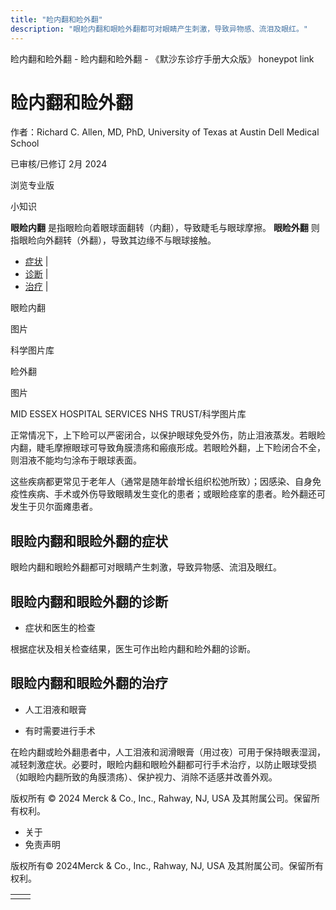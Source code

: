 ```yaml
---
title: "睑内翻和睑外翻"
description: "眼睑内翻和眼睑外翻都可对眼睛产生刺激，导致异物感、流泪及眼红。"
---
```


﻿睑内翻和睑外翻 \- 睑内翻和睑外翻 \- 《默沙东诊疗手册大众版》 honeypot link

# 睑内翻和睑外翻

作者：Richard C. Allen, MD, PhD, University of Texas at Austin Dell Medical School

已审核/已修订 2月 2024

浏览专业版

小知识

**眼睑内翻** 是指眼睑向着眼球面翻转（内翻），导致睫毛与眼球摩擦。 **眼睑外翻** 则指眼睑向外翻转（外翻），导致其边缘不与眼球接触。

- [症状](#症状_v12782315_zh) \|
- [诊断](#诊断_v12782318_zh) \|
- [治疗](#治疗_v12782324_zh) \|

眼睑内翻



图片

科学图片库

睑外翻



图片

MID ESSEX HOSPITAL SERVICES NHS TRUST/科学图片库

正常情况下，上下睑可以严密闭合，以保护眼球免受外伤，防止泪液蒸发。若眼睑内翻，睫毛摩擦眼球可导致角膜溃疡和瘢痕形成。若眼睑外翻，上下睑闭合不全，则泪液不能均匀涂布于眼球表面。

这些疾病都更常见于老年人（通常是随年龄增长组织松弛所致）；因感染、自身免疫性疾病、手术或外伤导致眼睛发生变化的患者；或眼睑痉挛的患者。睑外翻还可发生于贝尔面瘫患者。

## 眼睑内翻和眼睑外翻的症状

眼睑内翻和眼睑外翻都可对眼睛产生刺激，导致异物感、流泪及眼红。

## 眼睑内翻和眼睑外翻的诊断

- 症状和医生的检查


根据症状及相关检查结果，医生可作出睑内翻和睑外翻的诊断。

## 眼睑内翻和眼睑外翻的治疗

- 人工泪液和眼膏

- 有时需要进行手术


在睑内翻或睑外翻患者中，人工泪液和润滑眼膏（用过夜）可用于保持眼表湿润，减轻刺激症状。必要时，眼睑内翻和眼睑外翻都可行手术治疗，以防止眼球受损（如眼睑内翻所致的角膜溃疡）、保护视力、消除不适感并改善外观。



版权所有 © 2024
Merck & Co., Inc., Rahway, NJ, USA 及其附属公司。保留所有权利。

- 关于
- 免责声明

版权所有© 2024Merck & Co., Inc., Rahway, NJ, USA 及其附属公司。保留所有权利。

|     |     |
| --- | --- |
|  |  |